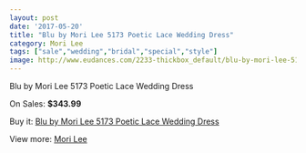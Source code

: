 ```yaml
---
layout: post
date: '2017-05-20'
title: "Blu by Mori Lee 5173 Poetic Lace Wedding Dress"
category: Mori Lee
tags: ["sale","wedding","bridal","special","style"]
image: http://www.eudances.com/2233-thickbox_default/blu-by-mori-lee-5173-poetic-lace-wedding-dress.jpg
---
```

Blu by Mori Lee 5173 Poetic Lace Wedding Dress

On Sales: **$343.99**
<a href="https://www.eudances.com/en/mori-lee/747-blu-by-mori-lee-5173-poetic-lace-wedding-dress.html"><amp-img layout="responsive" width="600" height="600" src="//www.eudances.com/2233-thickbox_default/blu-by-mori-lee-5173-poetic-lace-wedding-dress.jpg" alt="Blu by Mori Lee 5173 Poetic Lace Wedding Dress 0" /></a>
<a href="https://www.eudances.com/en/mori-lee/747-blu-by-mori-lee-5173-poetic-lace-wedding-dress.html"><amp-img layout="responsive" width="600" height="600" src="//www.eudances.com/2236-thickbox_default/blu-by-mori-lee-5173-poetic-lace-wedding-dress.jpg" alt="Blu by Mori Lee 5173 Poetic Lace Wedding Dress 1" /></a>
<a href="https://www.eudances.com/en/mori-lee/747-blu-by-mori-lee-5173-poetic-lace-wedding-dress.html"><amp-img layout="responsive" width="600" height="600" src="//www.eudances.com/2235-thickbox_default/blu-by-mori-lee-5173-poetic-lace-wedding-dress.jpg" alt="Blu by Mori Lee 5173 Poetic Lace Wedding Dress 2" /></a>
<a href="https://www.eudances.com/en/mori-lee/747-blu-by-mori-lee-5173-poetic-lace-wedding-dress.html"><amp-img layout="responsive" width="600" height="600" src="//www.eudances.com/2234-thickbox_default/blu-by-mori-lee-5173-poetic-lace-wedding-dress.jpg" alt="Blu by Mori Lee 5173 Poetic Lace Wedding Dress 3" /></a>

Buy it: [Blu by Mori Lee 5173 Poetic Lace Wedding Dress](https://www.eudances.com/en/mori-lee/747-blu-by-mori-lee-5173-poetic-lace-wedding-dress.html "Blu by Mori Lee 5173 Poetic Lace Wedding Dress")

View more: [Mori Lee](https://www.eudances.com/en/9-mori-lee "Mori Lee")
